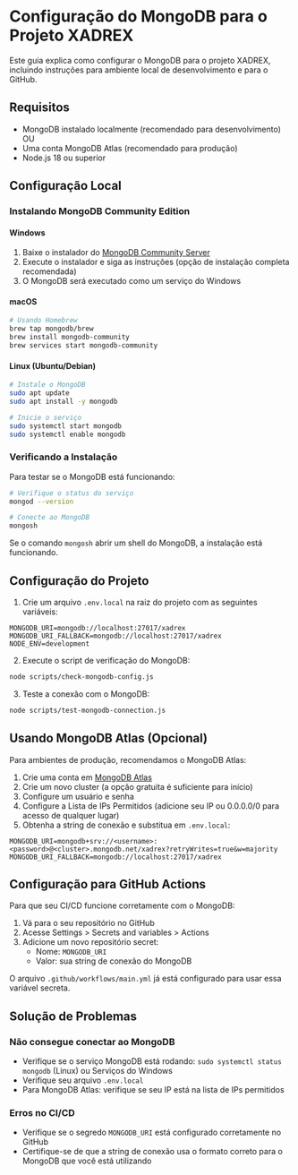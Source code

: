 # Configuração do MongoDB para o Projeto XADREX

Este guia explica como configurar o MongoDB para o projeto XADREX, incluindo instruções para ambiente local de desenvolvimento e para o GitHub.

## Requisitos

- MongoDB instalado localmente (recomendado para desenvolvimento) OU
- Uma conta MongoDB Atlas (recomendado para produção)
- Node.js 18 ou superior

## Configuração Local

### Instalando MongoDB Community Edition

#### Windows
1. Baixe o instalador do [MongoDB Community Server](https://www.mongodb.com/try/download/community)
2. Execute o instalador e siga as instruções (opção de instalação completa recomendada)
3. O MongoDB será executado como um serviço do Windows

#### macOS
```bash
# Usando Homebrew
brew tap mongodb/brew
brew install mongodb-community
brew services start mongodb-community
```

#### Linux (Ubuntu/Debian)
```bash
# Instale o MongoDB
sudo apt update
sudo apt install -y mongodb

# Inicie o serviço
sudo systemctl start mongodb
sudo systemctl enable mongodb
```

### Verificando a Instalação

Para testar se o MongoDB está funcionando:

```bash
# Verifique o status do serviço
mongod --version

# Conecte ao MongoDB
mongosh
```

Se o comando `mongosh` abrir um shell do MongoDB, a instalação está funcionando.

## Configuração do Projeto

1. Crie um arquivo `.env.local` na raiz do projeto com as seguintes variáveis:

```
MONGODB_URI=mongodb://localhost:27017/xadrex
MONGODB_URI_FALLBACK=mongodb://localhost:27017/xadrex
NODE_ENV=development
```

2. Execute o script de verificação do MongoDB:

```bash
node scripts/check-mongodb-config.js
```

3. Teste a conexão com o MongoDB:

```bash
node scripts/test-mongodb-connection.js
```

## Usando MongoDB Atlas (Opcional)

Para ambientes de produção, recomendamos o MongoDB Atlas:

1. Crie uma conta em [MongoDB Atlas](https://www.mongodb.com/cloud/atlas)
2. Crie um novo cluster (a opção gratuita é suficiente para início)
3. Configure um usuário e senha
4. Configure a Lista de IPs Permitidos (adicione seu IP ou 0.0.0.0/0 para acesso de qualquer lugar)
5. Obtenha a string de conexão e substitua em `.env.local`:

```
MONGODB_URI=mongodb+srv://<username>:<password>@<cluster>.mongodb.net/xadrex?retryWrites=true&w=majority
MONGODB_URI_FALLBACK=mongodb://localhost:27017/xadrex
```

## Configuração para GitHub Actions

Para que seu CI/CD funcione corretamente com o MongoDB:

1. Vá para o seu repositório no GitHub
2. Acesse Settings > Secrets and variables > Actions
3. Adicione um novo repositório secret:
   - Nome: `MONGODB_URI`
   - Valor: sua string de conexão do MongoDB

O arquivo `.github/workflows/main.yml` já está configurado para usar essa variável secreta.

## Solução de Problemas

### Não consegue conectar ao MongoDB
- Verifique se o serviço MongoDB está rodando: `sudo systemctl status mongodb` (Linux) ou Serviços do Windows
- Verifique seu arquivo `.env.local`
- Para MongoDB Atlas: verifique se seu IP está na lista de IPs permitidos

### Erros no CI/CD
- Verifique se o segredo `MONGODB_URI` está configurado corretamente no GitHub
- Certifique-se de que a string de conexão usa o formato correto para o MongoDB que você está utilizando 